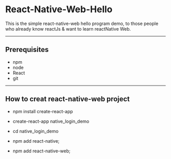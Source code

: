 # React-Native-Web-Hello
  This is the simple react-native-web hello program demo, to those people who already know reactJs & want to learn reactNative Web.


<hr/>

## Prerequisites
 - npm
 - node
 - React
 - git

<hr/>

## How to creat react-native-web project

- npm install create-react-app
- create-react-app native_login_demo
- cd native_login_demo

- npm add react-native;
- npm add react-native-web;
